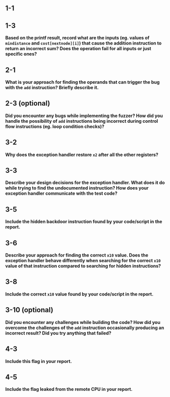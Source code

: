 
## 1-1


## 1-3

**Based on the printf result, record what are the inputs (eg. values of `mindistance` and `cost[nextnode][i]`) that cause the addition instruction to return an incorrect sum? Does the operation fail for all inputs or just specific ones?**


## 2-1

**What is your approach for finding the operands that can trigger the bug with the `add` instruction? Briefly describe it.**


## 2-3 (optional)

**Did you encounter any bugs while implementing the fuzzer? How did you handle the possibility of `add` instructions being incorrect during control flow instructions (eg. loop condition checks)?**


## 3-2

**Why does the exception handler restore `x2` after all the other registers?**


## 3-3

**Describe your design decisions for the exception handler. What does it do while trying to find the undocumented instruction? How does your exception handler communicate with the test code?**


## 3-5

**Include the hidden backdoor instruction found by your code/script in the report.**


## 3-6

**Describe your approach for finding the correct `x10` value. Does the exception handler behave differently when searching for the correct `x10` value of that instruction compared to searching for hidden instructions?**


## 3-8

**Include the correct `x10` value found by your code/script in the report.**


## 3-10 (optional)

**Did you encounter any challenges while building the code?  How did you overcome the challenges of the `add` instruction occasionally producing an incorrect result? Did you try anything that failed?**


## 4-3

**Include this flag in your report.**


## 4-5

**Include the flag leaked from the remote CPU in your report.**

